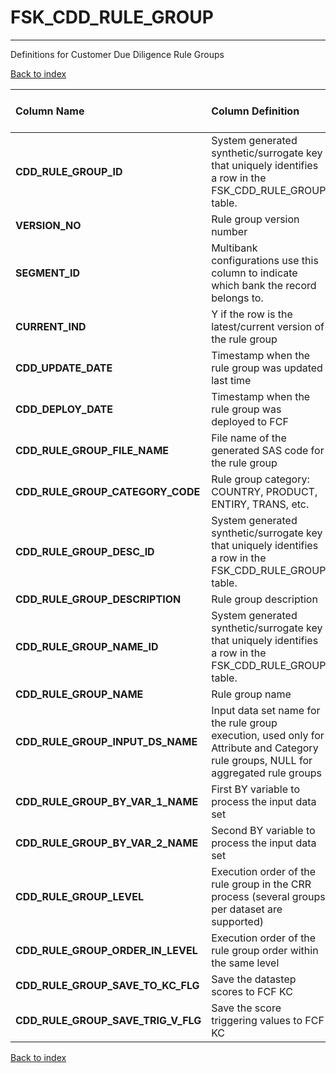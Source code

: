# FSK_CDD_RULE_GROUP

---

Definitions for Customer Due Diligence Rule Groups

[Back to index](./index.md)

| Column Name                        | Column Definition                                                                                                                   | Column Data Type   | Column Null Option   | PK   | FK   |
|:-----------------------------------|:------------------------------------------------------------------------------------------------------------------------------------|:-------------------|:---------------------|:-----|:-----|
| **CDD_RULE_GROUP_ID**              | System generated synthetic/surrogate key that uniquely identifies a row in the  FSK_CDD_RULE_GROUP table.                           | VARCHAR2(32)       | Not Null             | Yes  | No   |
| **VERSION_NO**                     | Rule group version number                                                                                                           | NUMBER(10)         | Not Null             | Yes  | No   |
| **SEGMENT_ID**                     | Multibank configurations use this column to indicate which bank the record belongs to.                                              | VARCHAR2(128)      | Not Null             | Yes  | No   |
| **CURRENT_IND**                    | Y if the row is the latest/current version of the rule group                                                                        | CHAR(1)            | Null                 | No   | No   |
| **CDD_UPDATE_DATE**                | Timestamp when  the rule group was updated last time                                                                                | DATE               | Not Null             | No   | No   |
| **CDD_DEPLOY_DATE**                | Timestamp when  the rule group was deployed to FCF                                                                                  | DATE               | Not Null             | No   | No   |
| **CDD_RULE_GROUP_FILE_NAME**       | File name of the generated SAS code for the rule group                                                                              | VARCHAR2(128)      | Not Null             | No   | No   |
| **CDD_RULE_GROUP_CATEGORY_CODE**   | Rule group category: COUNTRY, PRODUCT, ENTIRY, TRANS, etc.                                                                          | VARCHAR2(32)       | Not Null             | No   | No   |
| **CDD_RULE_GROUP_DESC_ID**         | System generated synthetic/surrogate key that uniquely identifies a row in the  FSK_CDD_RULE_GROUP table.                           | VARCHAR2(32)       | Not Null             | No   | No   |
| **CDD_RULE_GROUP_DESCRIPTION**     | Rule group description                                                                                                              | VARCHAR2(100)      | Not Null             | No   | No   |
| **CDD_RULE_GROUP_NAME_ID**         | System generated synthetic/surrogate key that uniquely identifies a row in the  FSK_CDD_RULE_GROUP table.                           | VARCHAR2(32)       | Not Null             | No   | No   |
| **CDD_RULE_GROUP_NAME**            | Rule group name                                                                                                                     | VARCHAR2(100)      | Not Null             | No   | No   |
| **CDD_RULE_GROUP_INPUT_DS_NAME**   | Input data set name for the rule group execution, used only for Attribute and Category rule groups, NULL for aggregated rule groups | VARCHAR2(32)       | Null                 | No   | No   |
| **CDD_RULE_GROUP_BY_VAR_1_NAME**   | First BY variable to process the input data set                                                                                     | VARCHAR2(32)       | Null                 | No   | No   |
| **CDD_RULE_GROUP_BY_VAR_2_NAME**   | Second BY variable to process the input data set                                                                                    | VARCHAR2(32)       | Null                 | No   | No   |
| **CDD_RULE_GROUP_LEVEL**           | Execution order of the rule group in the CRR process (several groups per dataset are supported)                                     | NUMBER(10)         | Null                 | No   | No   |
| **CDD_RULE_GROUP_ORDER_IN_LEVEL**  | Execution order of the rule group order within the same level                                                                       | NUMBER(10)         | Null                 | No   | No   |
| **CDD_RULE_GROUP_SAVE_TO_KC_FLG**  | Save the datastep scores to FCF KC                                                                                                  | CHAR(1)            | Null                 | No   | No   |
| **CDD_RULE_GROUP_SAVE_TRIG_V_FLG** | Save the score triggering values to FCF KC                                                                                          | CHAR(1)            | Null                 | No   | No   |

[Back to index](./index.md)
